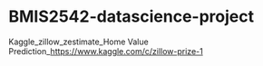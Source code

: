 # BMIS2542-datascience-project
Kaggle_zillow_zestimate_Home Value Prediction_https://www.kaggle.com/c/zillow-prize-1
